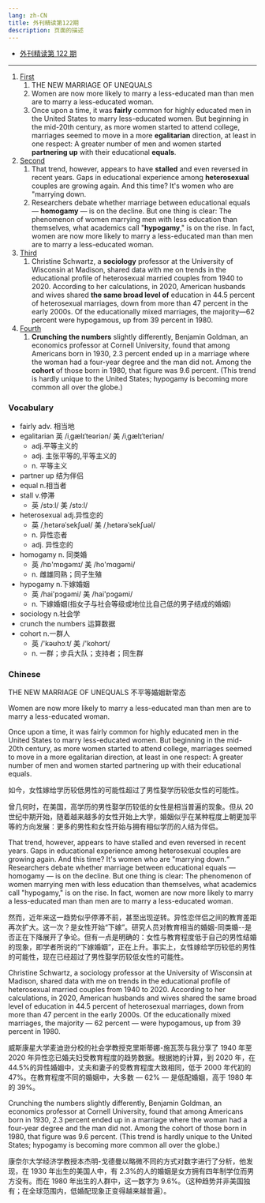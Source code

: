 ```yaml
---
lang: zh-CN
title: 外刊精读第122期
description: 页面的描述
---
```


- [外刊精读第 122 期](https://www.youtube.com/watch?v=2DIeU3m-Lt0&t=984s)

---

1. [First](https://www.youtube.com/watch?v=2DIeU3m-Lt0&t=40s)
   1. THE NEW MARRIAGE OF UNEQUALS
   2. Women are now more likely to marry a less-educated man than men are to marry a less-educated woman.
   3. Once upon a time, it was **fairly** common for highly educated men in the United States to marry less-educated women. But beginning in the mid-20th century, as more women started to attend college, marriages seemed to move in a more **egalitarian** direction, at least in one respect: A greater number of men and women started **partnering up** with their educational **equals**.
2. [Second](https://www.youtube.com/watch?v=2DIeU3m-Lt0&t=206s)
   1. That trend, however, appears to have **stalled** and even reversed in recent years. Gaps in educational experience among **heterosexual** couples are growing again. And this time? It's women who are "marrying down.
   2. Researchers debate whether marriage between educational equals — **homogamy** — is on the decline. But one thing is clear: The phenomenon of women marrying men with less education than themselves, what academics call "**hypogamy**," is on the rise. In fact, women are now more likely to marry a less-educated man than men are to marry a less-educated woman.
3. [Third](https://www.youtube.com/watch?v=2DIeU3m-Lt0&t=380s)
   1. Christine Schwartz, a **sociology** professor at the University of Wisconsin at Madison, shared data with me on trends in the educational profile of heterosexual married couples from 1940 to 2020. According to her calculations, in 2020, American husbands and wives shared **the same broad level of** education in 44.5 percent of heterosexual marriages, down from more than 47 percent in the early 2000s. Of the educationally mixed marriages, the majority—62 percent were hypogamous, up from 39 percent in 1980.
4. [Fourth](https://www.youtube.com/watch?v=2DIeU3m-Lt0&t=566s)
   1. **Crunching the numbers** slightly differently, Benjamin Goldman, an economics professor at Cornell University, found that among Americans born in 1930, 2.3 percent ended up in a marriage where the woman had a four-year degree and the man did not. Among the **cohort** of those born in 1980, that figure was 9.6 percent. (This trend is hardly unique to the United States; hypogamy is becoming more common all over the globe.)

### Vocabulary

- fairly adv. 相当地
- egalitarian 英 /iˌɡælɪˈteəriən/ 美 /iˌɡælɪˈteriən/
  - adj.平等主义的
  - adj. 主张平等的,平等主义的
  - n. 平等主义
- partner up 结为伴侣
- equal n.相当者
- stall v.停滞
  - 英 /stɔːl/ 美 /stɔːl/
- heterosexual adj.异性恋的
  - 英 /ˌhetərəˈsekʃuəl/ 美 /ˌhetərəˈsekʃuəl/
  - n. 异性恋者
  - adj. 异性恋的
- homogamy n. 同类婚
  - 英 /hɒ'mɒgəmɪ/ 美 /ho'mɑgəmi/
  - n. 雌雄同熟；同子生殖
- hypogamy n.下嫁婚姻
  - 英 /hai'pɔɡəmi/ 美 /hai'pɔɡəmi/
  - n. 下嫁婚姻(指女子与社会等级或地位比自己低的男子结成的婚姻)
- sociology n.社会学
- crunch the numbers 运算数据
- cohort n.一群人
  - 英 /'kəʊhɔːt/ 美 /'kohɔrt/
  - n. 一群；步兵大队；支持者；同生群

### Chinese

THE NEW MARRIAGE OF UNEQUALS 不平等婚姻新常态

Women are now more likely to marry a less-educated man than men are to marry a less-educated woman.

Once upon a time, it was fairly common for highly educated men in the United States to marry less-educated women. But beginning in the mid-20th century, as more women started to attend college, marriages seemed to move in a more egalitarian direction, at least in one respect:
A greater number of men and women started partnering up with their educational equals.

如今，女性嫁给学历较低男性的可能性超过了男性娶学历较低女性的可能性。

曾几何时，在美国，高学历的男性娶学历较低的女性是相当普遍的现象。但从 20 世纪中期开始，随着越来越多的女性开始上大学，婚姻似乎在某种程度上朝更加平等的方向发展：更多的男性和女性开始与拥有相似学历的人结为伴侣。

That trend, however, appears to have stalled and even reversed in recent years. Gaps in educational experience among heterosexual couples are growing again. And this time? It's women who are "marrying down.“ Researchers debate whether marriage between educational equals — homogamy — is on the decline. But one thing is clear: The phenomenon of women marrying men with less education than themselves, what academics call "hypogamy," is on the rise. In fact, women are now more likely to marry a less-educated man than men are to marry a less-educated woman.

然而，近年来这一趋势似乎停滞不前，甚至出现逆转。异性恋伴侣之间的教育差距再次扩大。这一次？是女性开始“下嫁”。研究人员对教育相当的婚姻-同类婚--是否正在下降展开了争论。但有一点是明确的：女性与教育程度低于自己的男性结婚的现象，即学者所说的“下嫁婚姻”，正在上升。事实上，女性嫁给学历较低的男性的可能性，现在已经超过了男性娶学历较低女性的可能性。

Christine Schwartz, a sociology professor at the University of Wisconsin at Madison, shared data with me on trends in the educational profile of heterosexual married couples from 1940 to 2020. According to her calculations, in 2020, American husbands and wives shared the same broad level of education in 44.5 percent of heterosexual marriages, down from more than 47 percent in the early 2000s. Of the educationally mixed marriages, the majority — 62 percent — were hypogamous, up from 39 percent in 1980.

威斯康星大学麦迪逊分校的社会学教授克里斯蒂娜-施瓦茨与我分享了 1940 年至 2020 年异性恋已婚夫妇受教育程度的趋势数据。根据她的计算，到 2020 年，在 44.5%的异性婚姻中，丈夫和妻子的受教育程度大致相同，低于 2000 年代初的 47%。在教育程度不同的婚姻中，大多数 — 62% — 是低配婚姻，高于 1980 年的 39%。

Crunching the numbers slightly differently, Benjamin Goldman, an economics professor at Cornell University, found that among Americans born in 1930, 2.3 percent ended up in a marriage where the woman had a four-year degree and the man did not. Among the cohort of those born in 1980, that figure was 9.6 percent. (This trend is hardly unique to the United States; hypogamy is becoming more common all over the globe.)

康奈尔大学经济学教授本杰明-戈德曼以略微不同的方式对数字进行了分析，他发现，在 1930 年出生的美国人中，有 2.3%的人的婚姻是女方拥有四年制学位而男方没有。而在 1980 年出生的人群中，这一数字为 9.6%。（这种趋势并非美国独有；在全球范围内，低婚配现象正变得越来越普遍）。

